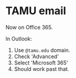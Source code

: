 # TAMU email

Now on Office 365.

In Outlook:

1. Use `@tamu.edu` domain.
2. Check 'Advanced'
3. Select 'Microsoft 365'
4. Should work past that.
